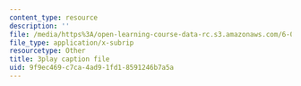 ```yaml
---
content_type: resource
description: ''
file: /media/https%3A/open-learning-course-data-rc.s3.amazonaws.com/6-0001-introduction-to-computer-science-and-programming-in-python-fall-2016/9f9ec469c7ca4ad91fd18591246b7a5a_ax4eNMI9Dw.srt
file_type: application/x-subrip
resourcetype: Other
title: 3play caption file
uid: 9f9ec469-c7ca-4ad9-1fd1-8591246b7a5a
---
```

